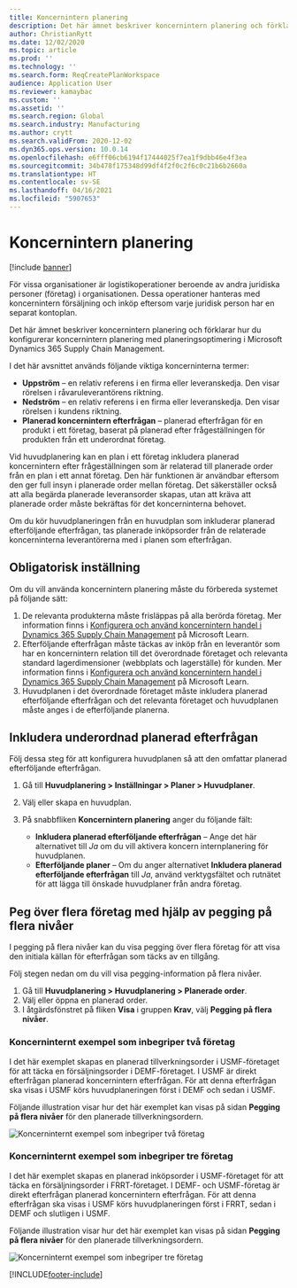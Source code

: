 ```yaml
---
title: Koncernintern planering
description: Det här ämnet beskriver koncernintern planering och förklarar hur du konfigurerar koncernintern planering med planeringsoptimering i Microsoft Dynamics 365 Supply Chain Management.
author: ChristianRytt
ms.date: 12/02/2020
ms.topic: article
ms.prod: ''
ms.technology: ''
ms.search.form: ReqCreatePlanWorkspace
audience: Application User
ms.reviewer: kamaybac
ms.custom: ''
ms.assetid: ''
ms.search.region: Global
ms.search.industry: Manufacturing
ms.author: crytt
ms.search.validFrom: 2020-12-02
ms.dyn365.ops.version: 10.0.14
ms.openlocfilehash: e6fff06cb6194f17444025f7ea1f9dbb46e4f3ea
ms.sourcegitcommit: 34b478f175348d99df4f2f0c2f6c0c21b6b2660a
ms.translationtype: HT
ms.contentlocale: sv-SE
ms.lasthandoff: 04/16/2021
ms.locfileid: "5907653"
---
```

# <a name="intercompany-planning"></a>Koncernintern planering

[!include [banner](../../includes/banner.md)]

För vissa organisationer är logistikoperationer beroende av andra juridiska personer (företag) i organisationen. Dessa operationer hanteras med koncernintern försäljning och inköp eftersom varje juridisk person har en separat kontoplan.

Det här ämnet beskriver koncernintern planering och förklarar hur du konfigurerar koncernintern planering med planeringsoptimering i Microsoft Dynamics 365 Supply Chain Management.

I det här avsnittet används följande viktiga koncerninterna termer:

- **Uppström** – en relativ referens i en firma eller leveranskedja. Den visar rörelsen i råvaruleverantörens riktning.
- **Nedström** – en relativ referens i en firma eller leveranskedja. Den visar rörelsen i kundens riktning.
- **Planerad koncernintern efterfrågan** – planerad efterfrågan för en produkt i ett företag, baserat på planerad efter frågeställningen för produkten från ett underordnat företag.

Vid huvudplanering kan en plan i ett företag inkludera planerad koncernintern efter frågeställningen som är relaterad till planerade order från en plan i ett annat företag. Den här funktionen är användbar eftersom den ger full insyn i planerade order mellan företag. Det säkerställer också att alla begärda planerade leveransorder skapas, utan att kräva att planerade order måste bekräftas för det koncerninterna behovet.

Om du kör huvudplaneringen från en huvudplan som inkluderar planerad efterföljande efterfrågan, tas planerade inköpsorder från de relaterade koncerninterna leverantörerna med i planen som efterfrågan.

## <a name="required-setup"></a>Obligatorisk inställning

Om du vill använda koncernintern planering måste du förbereda systemet på följande sätt:

1. De relevanta produkterna måste frisläppas på alla berörda företag. Mer information finns i [Konfigurera och använd koncernintern handel i Dynamics 365 Supply Chain Management](/learn/modules/configure-use-intercompany-trade-dyn365-supply-chain-mgmt/) på Microsoft Learn.
1. Efterföljande efterfrågan måste täckas av inköp från en leverantör som har en koncernintern relation till det överordnade företaget och relevanta standard lagerdimensioner (webbplats och lagerställe) för kunden. Mer information finns i [Konfigurera och använd koncernintern handel i Dynamics 365 Supply Chain Management](/learn/modules/configure-use-intercompany-trade-dyn365-supply-chain-mgmt/) på Microsoft Learn.
1. Huvudplanen i det överordnade företaget måste inkludera planerad efterföljande efterfrågan och det relevanta företaget och huvudplanen måste anges i de efterföljande planerna.

## <a name="include-planned-downstream-demand"></a>Inkludera underordnad planerad efterfrågan

Följ dessa steg för att konfigurera huvudplanen så att den omfattar planerad efterföljande efterfrågan.

1. Gå till **Huvudplanering \> Inställningar \> Planer \> Huvudplaner**.
1. Välj eller skapa en huvudplan.
1. På snabbfliken **Koncernintern planering** anger du följande fält:

    - **Inkludera planerad efterföljande efterfrågan** – Ange det här alternativet till *Ja* om du vill aktivera koncern internplanering för huvudplanen.
    - **Efterföljande planer** – Om du anger alternativet **Inkludera planerad efterföljande efterfrågan** till *Ja*, använd verktygsfältet och rutnätet för att lägga till önskade huvudplaner från andra företag.

## <a name="peg-across-companies-by-using-multilevel-pegging"></a>Peg över flera företag med hjälp av pegging på flera nivåer

I pegging på flera nivåer kan du visa pegging över flera företag för att visa den initiala källan för efterfrågan som täcks av en tillgång.

Följ stegen nedan om du vill visa pegging-information på flera nivåer.

1. Gå till **Huvudplanering \> Huvudplanering \> Planerade order**.
1. Välj eller öppna en planerad order.
1. I åtgärdsfönstret på fliken **Visa** i gruppen **Krav**, välj **Pegging på flera nivåer**.

### <a name="intercompany-example-that-involves-two-companies"></a>Koncerninternt exempel som inbegriper två företag

I det här exemplet skapas en planerad tillverkningsorder i USMF-företaget för att täcka en försäljningsorder i DEMF-företaget. I USMF är direkt efterfrågan planerad koncernintern efterfrågan. För att denna efterfrågan ska visas i USMF körs huvudplaneringen först i DEMF och sedan i USMF.

Följande illustration visar hur det här exemplet kan visas på sidan **Pegging på flera nivåer** för den planerade tillverkningsordern.

![Koncerninternt exempel som inbegriper två företag](media/IntercompanyPlanning1.png)

### <a name="intercompany-example-that-involves-three-companies"></a>Koncerninternt exempel som inbegriper tre företag

I det här exemplet skapas en planerad inköpsorder i USMF-företaget för att täcka en försäljningsorder i FRRT-företaget. I DEMF- och USMF-företag är direkt efterfrågan planerad koncernintern efterfrågan. För att denna efterfrågan ska visas i USMF körs huvudplaneringen först i FRRT, sedan i DEMF och slutligen i USMF.

Följande illustration visar hur det här exemplet kan visas på sidan **Pegging på flera nivåer** för den planerade tillverkningsordern.

![Koncerninternt exempel som inbegriper tre företag](media/IntercompanyPlanning2.png)


[!INCLUDE[footer-include](../../../includes/footer-banner.md)]